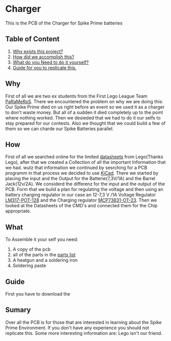 # Charger

This is the PCB of the Charger for Spike Prime batteries

## Table of Content

1. [Why exists this project?](#Why)
2. [How did we accomplish this?](#How)
3. [What do you Need to do it yourself?](#What)
4. [Guide for you to replicate this.](#Guide)

## Why

First of all we are two ex students from the First Lego League Team [PaRaMeRoS](https://www.parameros.net).
There we encountered the problem on why we are doing this:
Our Spike Prime died on us right before an event so we used it as a charger to don't waste money.
But all of a sudden it died completely up to the point where nothing worked.
Then we desieded that we had to do it our selfs to stay prepared for our contests.
Also we thought that we could build a few of them so we can charde our Spike Batteries parallel.

## How

First of all we searched online for the limited [datasheets](https://github.com/Ekips-Prime-Pro/Charger/blob/5f66ce05a6301ec8a03dad4ef41c37c246556ab5/Material/SPIKE_Prime_Battery_Tech_Spec_Sheet.pdf) from Lego(Thanks Lego),
after that we created a Collection of all the important Information that we had.
wutz that information we continued by sesrching for a PCB programm in that process we
decided to use [KiCad](https://www.kicad.org). There we started by placing the input and the 
Output for the Batterie(7,3V/1A) and the Barrel Jack(12v/2A). We considerd the differenz
for the input and the output of the PCB.
Form that we build a plan for regulating the voltage and then using an battery charging 
regulator in our case an 12-7,3 V /1A Voltage Regulator [LM317-POT-128]() and the Charging 
regulator [MCP73831-OT-23](https://github.com/Ekips-Prime-Pro/Charger/blob/5f66ce05a6301ec8a03dad4ef41c37c246556ab5/Material/MCP73831-Family-Data-Sheet-DS20001984H.pdf). 
Then we looked at the Datasheets of the CMD's and connected them for the Chip appropriate.

## What

To Assemble it your self you need:
1. A copy of the pcb
2. all of the parts in the [parts list](#)
3. A heatgun and a soldering iron
4. Soldering paste

## Guide

First you have to download the 

## Sumary

Over all the PCB is for those that are interested in learning about the Spike Prime Environment.
If you don't have any experience you should not replicate this.
Some more interesting information are:
Lego isn't our friend.